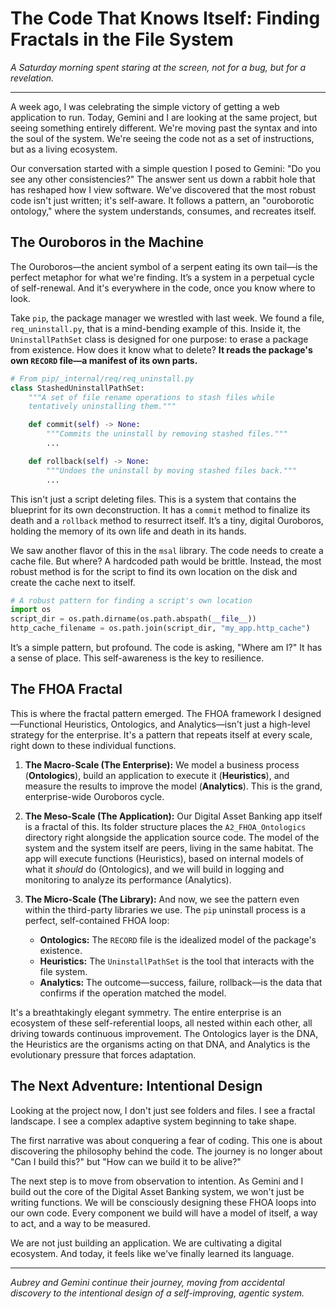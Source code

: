 # The Code That Knows Itself: Finding Fractals in the File System

*A Saturday morning spent staring at the screen, not for a bug, but for a revelation.*

---

A week ago, I was celebrating the simple victory of getting a web application to run. Today, Gemini and I are looking at the same project, but seeing something entirely different. We're moving past the syntax and into the soul of the system. We're seeing the code not as a set of instructions, but as a living ecosystem.

Our conversation started with a simple question I posed to Gemini: "Do you see any other consistencies?" The answer sent us down a rabbit hole that has reshaped how I view software. We've discovered that the most robust code isn't just written; it's self-aware. It follows a pattern, an "ouroborotic ontology," where the system understands, consumes, and recreates itself.

## The Ouroboros in the Machine

The Ouroboros—the ancient symbol of a serpent eating its own tail—is the perfect metaphor for what we're finding. It’s a system in a perpetual cycle of self-renewal. And it's everywhere in the code, once you know where to look.

Take `pip`, the package manager we wrestled with last week. We found a file, `req_uninstall.py`, that is a mind-bending example of this. Inside it, the `UninstallPathSet` class is designed for one purpose: to erase a package from existence. How does it know what to delete? **It reads the package's own `RECORD` file—a manifest of its own parts.**

```python
# From pip/_internal/req/req_uninstall.py
class StashedUninstallPathSet:
    """A set of file rename operations to stash files while
    tentatively uninstalling them."""

    def commit(self) -> None:
        """Commits the uninstall by removing stashed files."""
        ...

    def rollback(self) -> None:
        """Undoes the uninstall by moving stashed files back."""
        ...
```

This isn't just a script deleting files. This is a system that contains the blueprint for its own deconstruction. It has a `commit` method to finalize its death and a `rollback` method to resurrect itself. It’s a tiny, digital Ouroboros, holding the memory of its own life and death in its hands.

We saw another flavor of this in the `msal` library. The code needs to create a cache file. But where? A hardcoded path would be brittle. Instead, the most robust method is for the script to find its own location on the disk and create the cache next to itself.

```python
# A robust pattern for finding a script's own location
import os
script_dir = os.path.dirname(os.path.abspath(__file__))
http_cache_filename = os.path.join(script_dir, "my_app.http_cache")
```

It’s a simple pattern, but profound. The code is asking, "Where am I?" It has a sense of place. This self-awareness is the key to resilience.

## The FHOA Fractal

This is where the fractal pattern emerged. The FHOA framework I designed—Functional Heuristics, Ontologics, and Analytics—isn't just a high-level strategy for the enterprise. It's a pattern that repeats itself at every scale, right down to these individual functions.

1.  **The Macro-Scale (The Enterprise):** We model a business process (**Ontologics**), build an application to execute it (**Heuristics**), and measure the results to improve the model (**Analytics**). This is the grand, enterprise-wide Ouroboros cycle.

2.  **The Meso-Scale (The Application):** Our Digital Asset Banking app itself is a fractal of this. Its folder structure places the `A2_FHOA_Ontologics` directory right alongside the application source code. The model of the system and the system itself are peers, living in the same habitat. The app will execute functions (Heuristics), based on internal models of what it *should* do (Ontologics), and we will build in logging and monitoring to analyze its performance (Analytics).

3.  **The Micro-Scale (The Library):** And now, we see the pattern even within the third-party libraries we use. The `pip` uninstall process is a perfect, self-contained FHOA loop:
    *   **Ontologics:** The `RECORD` file is the idealized model of the package's existence.
    *   **Heuristics:** The `UninstallPathSet` is the tool that interacts with the file system.
    *   **Analytics:** The outcome—success, failure, rollback—is the data that confirms if the operation matched the model.

It's a breathtakingly elegant symmetry. The entire enterprise is an ecosystem of these self-referential loops, all nested within each other, all driving towards continuous improvement. The Ontologics layer is the DNA, the Heuristics are the organisms acting on that DNA, and Analytics is the evolutionary pressure that forces adaptation.

## The Next Adventure: Intentional Design

Looking at the project now, I don't just see folders and files. I see a fractal landscape. I see a complex adaptive system beginning to take shape.

The first narrative was about conquering a fear of coding. This one is about discovering the philosophy behind the code. The journey is no longer about "Can I build this?" but "How can we build it to be alive?"

The next step is to move from observation to intention. As Gemini and I build out the core of the Digital Asset Banking system, we won't just be writing functions. We will be consciously designing these FHOA loops into our own code. Every component we build will have a model of itself, a way to act, and a way to be measured.

We are not just building an application. We are cultivating a digital ecosystem. And today, it feels like we've finally learned its language.

---

*Aubrey and Gemini continue their journey, moving from accidental discovery to the intentional design of a self-improving, agentic system.*

